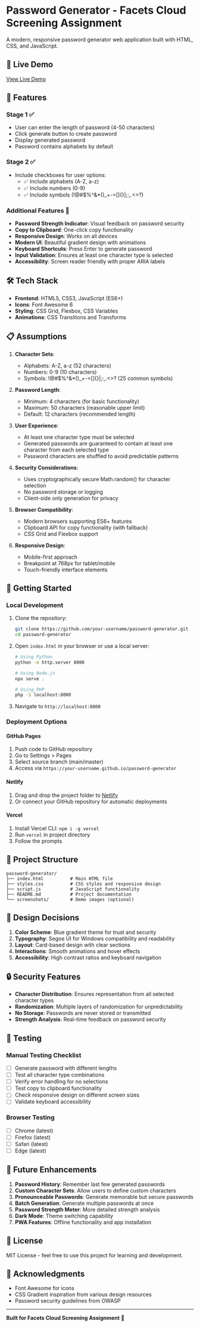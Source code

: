 # Password Generator - Facets Cloud Screening Assignment

A modern, responsive password generator web application built with HTML, CSS, and JavaScript.

## 🔗 Live Demo
[View Live Demo](https://your-username.github.io/password-generator)

## 📱 Features

### Stage 1 ✅
- User can enter the length of password (4-50 characters)
- Click generate button to create password
- Display generated password
- Password contains alphabets by default

### Stage 2 ✅
- Include checkboxes for user options:
  - ✅ Include alphabets (A-Z, a-z)
  - ✅ Include numbers (0-9)
  - ✅ Include symbols (!@#$%^&*()_+-=[]{}|;:,.<>?)

### Additional Features 🚀
- **Password Strength Indicator**: Visual feedback on password security
- **Copy to Clipboard**: One-click copy functionality
- **Responsive Design**: Works on all devices
- **Modern UI**: Beautiful gradient design with animations
- **Keyboard Shortcuts**: Press Enter to generate password
- **Input Validation**: Ensures at least one character type is selected
- **Accessibility**: Screen reader friendly with proper ARIA labels

## 🛠 Tech Stack
- **Frontend**: HTML5, CSS3, JavaScript (ES6+)
- **Icons**: Font Awesome 6
- **Styling**: CSS Grid, Flexbox, CSS Variables
- **Animations**: CSS Transitions and Transforms

## 📋 Assumptions

1. **Character Sets**:
   - Alphabets: A-Z, a-z (52 characters)
   - Numbers: 0-9 (10 characters)  
   - Symbols: !@#$%^&*()_+-=[]{}|;:,.<>? (25 common symbols)

2. **Password Length**:
   - Minimum: 4 characters (for basic functionality)
   - Maximum: 50 characters (reasonable upper limit)
   - Default: 12 characters (recommended length)

3. **User Experience**:
   - At least one character type must be selected
   - Generated passwords are guaranteed to contain at least one character from each selected type
   - Password characters are shuffled to avoid predictable patterns

4. **Security Considerations**:
   - Uses cryptographically secure Math.random() for character selection
   - No password storage or logging
   - Client-side only generation for privacy

5. **Browser Compatibility**:
   - Modern browsers supporting ES6+ features
   - Clipboard API for copy functionality (with fallback)
   - CSS Grid and Flexbox support

6. **Responsive Design**:
   - Mobile-first approach
   - Breakpoint at 768px for tablet/mobile
   - Touch-friendly interface elements

## 🚀 Getting Started

### Local Development
1. Clone the repository:
   ```bash
   git clone https://github.com/your-username/password-generator.git
   cd password-generator
   ```

2. Open `index.html` in your browser or use a local server:
   ```bash
   # Using Python
   python -m http.server 8000
   
   # Using Node.js
   npx serve .
   
   # Using PHP
   php -S localhost:8000
   ```

3. Navigate to `http://localhost:8000`

### Deployment Options

#### GitHub Pages
1. Push code to GitHub repository
2. Go to Settings > Pages
3. Select source branch (main/master)
4. Access via `https://your-username.github.io/password-generator`

#### Netlify
1. Drag and drop the project folder to [Netlify](https://netlify.com)
2. Or connect your GitHub repository for automatic deployments

#### Vercel
1. Install Vercel CLI: `npm i -g vercel`
2. Run `vercel` in project directory
3. Follow the prompts

## 📁 Project Structure
```
password-generator/
├── index.html          # Main HTML file
├── styles.css          # CSS styles and responsive design
├── script.js           # JavaScript functionality
├── README.md           # Project documentation
└── screenshots/        # Demo images (optional)
```

## 🎨 Design Decisions

1. **Color Scheme**: Blue gradient theme for trust and security
2. **Typography**: Segoe UI for Windows compatibility and readability
3. **Layout**: Card-based design with clear sections
4. **Interactions**: Smooth animations and hover effects
5. **Accessibility**: High contrast ratios and keyboard navigation

## 🔒 Security Features

- **Character Distribution**: Ensures representation from all selected character types
- **Randomization**: Multiple layers of randomization for unpredictability
- **No Storage**: Passwords are never stored or transmitted
- **Strength Analysis**: Real-time feedback on password security

## 🧪 Testing

### Manual Testing Checklist
- [ ] Generate password with different lengths
- [ ] Test all character type combinations
- [ ] Verify error handling for no selections
- [ ] Test copy to clipboard functionality
- [ ] Check responsive design on different screen sizes
- [ ] Validate keyboard accessibility

### Browser Testing
- [ ] Chrome (latest)
- [ ] Firefox (latest)
- [ ] Safari (latest)
- [ ] Edge (latest)

## 🚧 Future Enhancements

1. **Password History**: Remember last few generated passwords
2. **Custom Character Sets**: Allow users to define custom characters
3. **Pronounceable Passwords**: Generate memorable but secure passwords
4. **Batch Generation**: Generate multiple passwords at once
5. **Password Strength Meter**: More detailed strength analysis
6. **Dark Mode**: Theme switching capability
7. **PWA Features**: Offline functionality and app installation

## 📄 License
MIT License - feel free to use this project for learning and development.


## 🙏 Acknowledgments
- Font Awesome for icons
- CSS Gradient inspiration from various design resources
- Password security guidelines from OWASP

---

**Built for Facets Cloud Screening Assignment** 🚀
